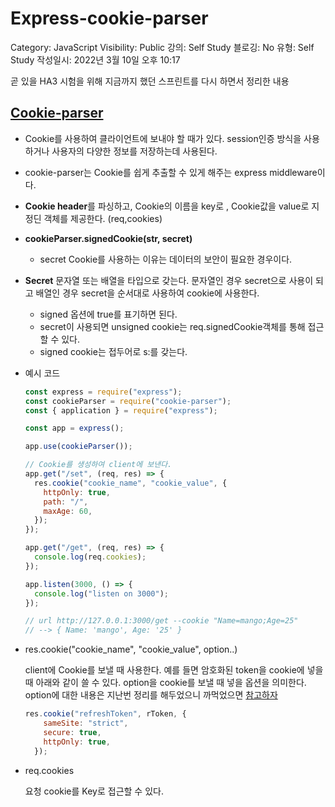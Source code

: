 # Express-cookie-parser

Category: JavaScript
Visibility: Public
강의: Self Study
블로깅: No
유형: Self Study
작성일시: 2022년 3월 10일 오후 10:17

곧 있을 HA3 시험을 위해 지금까지 했던 스프린트를 다시 하면서 정리한 내용

## [Cookie-parser](https://www.npmjs.com/package/cookie)

- Cookie를 사용하여 클라이언트에 보내야 할 때가 있다. session인증 방식을 사용하거나 사용자의 다양한 정보를 저장하는데 사용된다.
- cookie-parser는 Cookie를 쉽게 추출할 수 있게 해주는 express middleware이다.
- **Cookie header**를 파싱하고, Cookie의 이름을 key로 , Cookie값을 value로 지정딘 객체를 제공한다.  (req,cookies)
- ****cookieParser.signedCookie(str, secret)****
    - secret Cookie를 사용하는 이유는 데이터의 보안이 필요한 경우이다.
- **Secret**  문자열 또는 배열을 타입으로 갖는다. 문자열인 경우 secret으로 사용이 되고 배열인 경우 secret을 순서대로 사용하여 cookie에 사용한다.
    - signed 옵션에 true를 표기하면 된다.
    - secret이 사용되면 unsigned cookie는 req.signedCookie객체를 통해 접근할 수 있다.
    - signed cookie는 접두어로 s:를 갖는다.
- 예시 코드
    
    ```jsx
    const express = require("express");
    const cookieParser = require("cookie-parser");
    const { application } = require("express");
    
    const app = express();
    
    app.use(cookieParser());
    
    // Cookie를 생성하여 client에 보낸다.
    app.get("/set", (req, res) => {
      res.cookie("cookie_name", "cookie_value", {
        httpOnly: true,
        path: "/",
        maxAge: 60,
      });
    });
    
    app.get("/get", (req, res) => {
      console.log(req.cookies);
    });
    
    app.listen(3000, () => {
      console.log("listen on 3000");
    });
    
    // url http://127.0.0.1:3000/get --cookie "Name=mango;Age=25"
    // --> { Name: 'mango', Age: '25' }
    ```
    
- res.cookie("cookie_name", "cookie_value", option..)
    
    client에 Cookie를 보낼 때 사용한다. 예를 들면 암호화된 token을 cookie에 넣을 때 아래와 같이 쓸 수 있다. option을 cookie를 보낼 때 넣을 옵션을 의미한다. option에 대한 내용은 지난번 정리를 해두었으니 까먹었으면 [참고하자](https://github.com/sora9z/TIL/blob/master/Web/2022-01-29-WebServer-Cookie.md)
    
    ```jsx
    res.cookie("refreshToken", rToken, {
        sameSite: "strict",
        secure: true,
        httpOnly: true,
      });
    ```
    
- req.cookies
    
    요청 cookie를 Key로 접근할 수 있다.